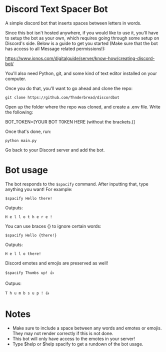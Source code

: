 # Discord Text Spacer Bot

A simple discord bot that inserts spaces between letters in words.

Since this bot isn't hosted anywhere, if you would like to use it, you'll have to setup the bot as your own, which requires
going through some setup on Discord's side. Below is a guide to get you started
(Make sure that the bot has access to all Message related permissions!):

https://www.ionos.com/digitalguide/server/know-how/creating-discord-bot/

You'll also need Python, git, and some kind of text editor installed on your computer.


Once you do that, you'll want to go ahead and clone the repo:

```git clone https://github.com/Thnderbread/discordbot```

Open up the folder where the repo was cloned, and create a .env file. Write the following:

BOT_TOKEN=[YOUR BOT T0KEN HERE (without the brackets.)]

Once that's done, run:

```python main.py```

Go back to your Discord server and add the bot.

# Bot usage

The bot responds to the ``$spacify`` command. After inputting that, type anything you want! For example:

```$spacify Hello there!```

Outputs:

``H e l l o t h e r e !``

You can use braces {} to ignore certain words:

```$spacify Hello {there!}```

Outputs:

``H e l l o there!``

Discord emotes and emojis are preserved as well!

```$spacify Thumbs up! 👍```

Outpus:

``T h u m b s u p ! 👍``

# Notes

- Make sure to include a space between any words and emotes or emojis. They may not render correctly if this is not done.
- This bot will only have access to the emotes in your server!
- Type $help or $help spacify to get a rundown of the bot usage.
